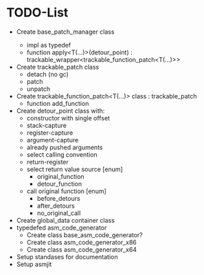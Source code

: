 # TODO-List

* Create base_patch_manager<typename resolve_strategy> class
   * impl as typedef
   * function apply<T(...)>(detour_point) : trackable_wrapper<trackable_function_patch<T(...)>>
* Create trackable_patch class
   * detach (no gc)
   * patch
   * unpatch
* Create trackable_function_patch<T(...)> class : trackable_patch
   * function add_function
* Create detour_point class with:
   * constructor with single offset
   * stack-capture
   * register-capture
   * argument-capture
   * already pushed arguments
   * select calling convention
   * return-register
   * select return value source [enum]
      * original_function
	  * detour_function
   * call original function [enum]
      * before_detours
      * after_detours
      * no_original_call
* Create global_data container class
* typedefed asm_code_generator
   * Create class base_asm_code_generator?
   * Create class asm_code_generator_x86
   * Create class asm_code_generator_x64
* Setup standases for documentation
* Setup asmjit

